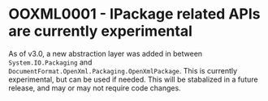 # OOXML0001 - IPackage related APIs are currently experimental

As of v3.0, a new abstraction layer was added in between `System.IO.Packaging` and `DocumentFormat.OpenXml.Packaging.OpenXmlPackage`. This is currently experimental, but can be used if needed. This will be stabalized in a future release, and may or may not require code changes.
